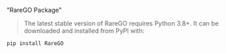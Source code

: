 "RareGO Package" 
>The latest stable version of RareGO requires Python 3.8+. It can be downloaded and installed from PyPI with:

```
pip install RareGO
